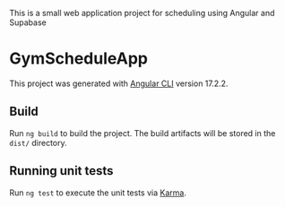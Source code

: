 This is a small web application project for scheduling using Angular and Supabase

# GymScheduleApp

This project was generated with [Angular CLI](https://github.com/angular/angular-cli) version 17.2.2.

## Build

Run `ng build` to build the project. The build artifacts will be stored in the `dist/` directory.

## Running unit tests

Run `ng test` to execute the unit tests via [Karma](https://karma-runner.github.io).
